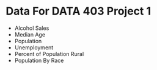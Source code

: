 # Data For DATA 403 Project 1

- Alcohol Sales
- Median Age
- Population
- Unemployment
- Percent of Population Rural
- Population By Race
